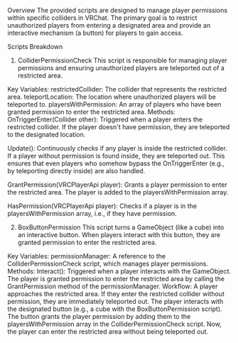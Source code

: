 Overview
The provided scripts are designed to manage player permissions within specific colliders in VRChat. The primary goal is to restrict unauthorized players from entering a designated area and provide an interactive mechanism (a button) for players to gain access.

Scripts Breakdown
1. ColliderPermissionCheck
This script is responsible for managing player permissions and ensuring unauthorized players are teleported out of a restricted area.

Key Variables:
restrictedCollider: The collider that represents the restricted area.
teleportLocation: The location where unauthorized players will be teleported to.
playersWithPermission: An array of players who have been granted permission to enter the restricted area.
Methods:
OnTriggerEnter(Collider other): Triggered when a player enters the restricted collider. If the player doesn't have permission, they are teleported to the designated location.

Update(): Continuously checks if any player is inside the restricted collider. If a player without permission is found inside, they are teleported out. This ensures that even players who somehow bypass the OnTriggerEnter (e.g., by teleporting directly inside) are also handled.

GrantPermission(VRCPlayerApi player): Grants a player permission to enter the restricted area. The player is added to the playersWithPermission array.

HasPermission(VRCPlayerApi player): Checks if a player is in the playersWithPermission array, i.e., if they have permission.

2. BoxButtonPermission
This script turns a GameObject (like a cube) into an interactive button. When players interact with this button, they are granted permission to enter the restricted area.

Key Variables:
permissionManager: A reference to the ColliderPermissionCheck script, which manages player permissions.
Methods:
Interact(): Triggered when a player interacts with the GameObject. The player is granted permission to enter the restricted area by calling the GrantPermission method of the permissionManager.
Workflow:
A player approaches the restricted area.
If they enter the restricted collider without permission, they are immediately teleported out.
The player interacts with the designated button (e.g., a cube with the BoxButtonPermission script).
The button grants the player permission by adding them to the playersWithPermission array in the ColliderPermissionCheck script.
Now, the player can enter the restricted area without being teleported out.
